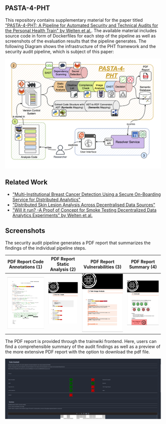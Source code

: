 ## PASTA-4-PHT

This repository contains supplementary material for the paper titled ["PASTA-4-PHT: A Pipeline for Automated Security and Technical Audits for the Personal Health Train" by Welten et al.](https://example.com). The available material includes source code in form of Dockerfiles for each step of the pipeline as well as screenshots of the evaluation results that the pipeline generates. The following Diagram shows the infrastructure of the PHT framework and the security audit pipeline, which is subject of this paper:

![Image](/img/PaperRealization.png "Paper Realization Diagram")

## Related Work
- ["Multi-Institutional Breast Cancer Detection Using a Secure On-Boarding Service for Distributed Analytics"](https://www.mdpi.com/1603526)
- ["Distributed Skin Lesion Analysis Across Decentralised Data Sources"](https://ebooks.iospress.nl/volumearticle/56886)
- ["Will it run? -A Proof of Concept for Smoke Testing Decentralized Data Analytics Experiments" by Welten et al.](https://www.frontiersin.org/articles/10.3389/fmed.2023.1305415/abstract)

## Screenshots
The security audit pipeline generates a PDF report that summarizes the findings of the individual pipeline steps.

PDF Report Code Annotations (1)       | PDF Report Static Analysis (2)          |  PDF Report Vulnerabilities (3) | PDF Report Summary (4)
:-------------------------:|:-------------------------:|:-------------------------:|:-------------------------:
![Image](/img/pdf_code.png "PDF Report Code Annotations") |  ![Image](/img/pdf_sast.png "PDF Report Static Analysis")   |  ![Image](/img/pdf_image.png "PDF Report  Vulnerabilities") | ![Image](/img/pdf_summary.png "PDF Report Summary")

The PDF report is provided through the trainwiki frontend. Here, users can find a comprehensible summary of the audit findings as well as a preview of the more extensive PDF report with the option to download the pdf file.

![Image](/img/trainwiki.png "Trainwiki Screenshot")
